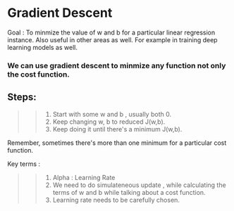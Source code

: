 # Gradient Descent

Goal : To minmize the value of w and b for a particular linear regression instance. Also useful in other areas as well. For example in training deep learning models as well. 

### We can use gradient descent to minmize any function not only the cost function. 

## Steps: 
>> 1. Start with some w and b , usually both 0. 
>> 2. Keep changing w, b to reduced J(w,b).
>> 3. Keep doing it until there's a minimum J(w,b).

Remember, sometimes there's more than one minimum for a particular cost function. 

Key terms : 
>> 1. Alpha : Learning Rate 
>> 2. We need to do simulateneous update , while calculating the terms of w and b while talking about a cost function. 
>> 3. Learning rate needs to be carefully chosen. 


